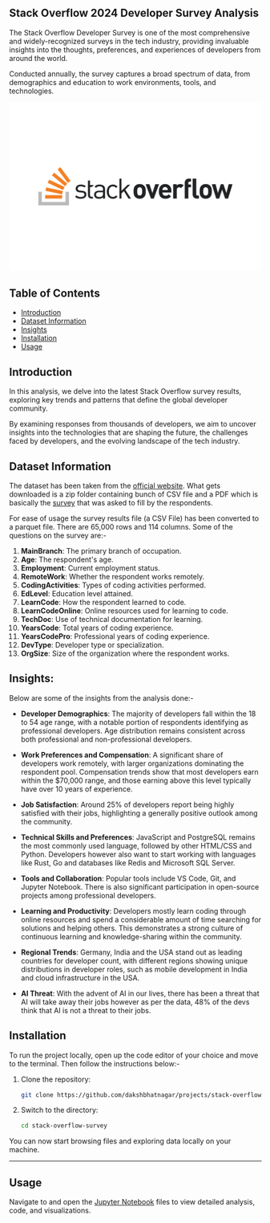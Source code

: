 ## Stack Overflow 2024 Developer Survey Analysis

The Stack Overflow Developer Survey is one of the most comprehensive and widely-recognized surveys in the tech industry, providing invaluable insights into the thoughts, preferences, and experiences of developers from around the world.

Conducted annually, the survey captures a broad spectrum of data, from demographics and education to work environments, tools, and technologies.

![image](./Stack_Overflow-Logo.png)

**Table of Contents**
-----------------

* [Introduction](#introduction)
* [Dataset Information](#dataset-information)
* [Insights](#insights)
* [Installation](#installation)
* [Usage](#usage)

## Introduction

In this analysis, we delve into the latest Stack Overflow survey results, exploring key trends and patterns that define the global developer community.

By examining responses from thousands of developers, we aim to uncover insights into the technologies that are shaping the future, the challenges faced by developers, and the evolving landscape of the tech industry.

## Dataset Information

The dataset has been taken from the [official website](https://survey.stackoverflow.co). What gets downloaded is a zip folder containing bunch of CSV file and a PDF which is basically the [survey](.stack-overflow-survey/Survey.pdf) that was asked to fill by the respondents.

For ease of usage the survey results file (a CSV File) has been converted to a parquet file. There are 65,000 rows and 114 columns. Some of the questions on the survey are:-

1. **MainBranch**: The primary branch of occupation.
2. **Age**: The respondent's age.
3. **Employment**: Current employment status.
4. **RemoteWork**: Whether the respondent works remotely.
5. **CodingActivities**: Types of coding activities performed.
6. **EdLevel**: Education level attained.
7. **LearnCode**: How the respondent learned to code.
8. **LearnCodeOnline**: Online resources used for learning to code.
9. **TechDoc**: Use of technical documentation for learning.
10. **YearsCode**: Total years of coding experience.
11. **YearsCodePro**: Professional years of coding experience.
12. **DevType**: Developer type or specialization.
13. **OrgSize**: Size of the organization where the respondent works.


## Insights:

Below are some of the insights from the analysis done:-

- **Developer Demographics**: The majority of developers fall within the 18 to 54 age range, with a notable portion of respondents identifying as professional developers. Age distribution remains consistent across both professional and non-professional developers.

- **Work Preferences and Compensation**: A significant share of developers work remotely, with larger organizations dominating the respondent pool. Compensation trends show that most developers earn within the $70,000 range, and those earning above this level typically have over 10 years of experience.

- **Job Satisfaction**: Around 25% of developers report being highly satisfied with their jobs, highlighting a generally positive outlook among the community.

- **Technical Skills and Preferences**: JavaScript and PostgreSQL remains the most commonly used language, followed by other HTML/CSS and Python. Developers however also want to start working with languages like Rust, Go and databases like Redis and Microsoft SQL Server.  

- **Tools and Collaboration**: Popular tools include VS Code, Git, and Jupyter Notebook. There is also significant participation in open-source projects among professional developers.

- **Learning and Productivity**: Developers mostly learn coding through online resources and spend a considerable amount of time searching for solutions and helping others. This demonstrates a strong culture of continuous learning and knowledge-sharing within the community.

- **Regional Trends**: Germany, India and the USA stand out as leading countries for developer count, with different regions showing unique distributions in developer roles, such as mobile development in India and cloud infrastructure in the USA.

- **AI Threat**: With the advent of AI in our lives, there has been a threat that AI will take away their jobs however as per the data, 48% of the devs think that AI is not a threat to their jobs.

## Installation

To run the project locally, open up the code editor of your choice and move to the terminal. Then follow the instructions below:-

1. Clone the repository:

   ```bash
   git clone https://github.com/dakshbhatnagar/projects/stack-overflow-survey.git
   ```

2. Switch to the directory:
   ```bash
   cd stack-overflow-survey
   ```

You can now start browsing files and exploring data locally on your machine.
   
---
## Usage

Navigate to and open the [Jupyter Notebook](analysis.ipynb) files to view detailed analysis, code, and visualizations.